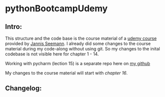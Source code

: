 # pythonBootcampUdemy

## Intro: 

This structure and the code base is the course material of a [udemy course](https://www.udemy.com/course/python-bootcamp) provided by [Jannis Seemann](https://github.com/jannis-seemann). I already did some changes to the course material during my code-along without using git. So my changes to the inital codebase is not visible here for chapter 1 - 14.

Working with pycharm (lection 15) is a separate repo here on [my github](https://github.com/StefanK2ff/pythonBootcampUdemy)

My changes to the course material will start with *chapter 16*.

## Changelog: